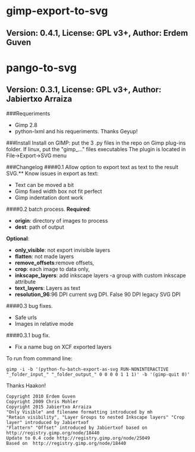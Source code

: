 # gimp-export-to-svg
## Version: 0.4.1, License: GPL v3+, Author: Erdem Guven
# pango-to-svg
## Version: 0.3.1, License: GPL v3+, Author: Jabiertxo Arraiza

###Requeriments
- Gimp 2.8
- python-lxml and his requeriments. Thanks Geyup!

###Install
Install on GIMP: put the 3 .py files in the repo on Gimp plug-ins folder. 
If linux, put the "gimp_..." files executables
The plugin is located in File->Export->SVG menu

###Changelog
####0.1 Allow option to export text as text to the result SVG.**
Know issues in export as text:
- Text can be moved a bit
- Gimp fixed width box not fit perfect
- Gimp indentation dont work

####0.2 batch process.
**Required**:
- **origin**: directory of images to process
- **dest**: path of output

**Optional**:
- **only_visible**: not export invisible layers
- **flatten**: not made layers
- **remove_offsets**:remove offsets,
- **crop**: each image to data only,
- **inkscape_layers**: add inkscape layers -a group with custom inkscape attribute
- **text_layers**: Layers as text
- **resolution_96**:96 DPI current svg DPI. False 90 DPI legacy SVG DPI

####0.3 bug fixes.
- Safe urls
- Images in relative mode

####0.3.1 bug fix.
- Fix a name bug on XCF exported layers

To run from command line:
```
gimp -i -b '(python-fu-batch-export-as-svg RUN-NONINTERACTIVE "_folder_input_" "_folder_output_" 0 0 0 0 1 1 1)' -b '(gimp-quit 0)'
```
Thanks Haakon!
```
Copyright 2010 Erdem Guven
Copyright 2009 Chris Mohler
Copyright 2015 Jabiertxo Arraiza
"Only Visible" and filename formatting introduced by mh
"Retain visibility", "Layer Groups to nested Inkscape layers" "Crop layer" introduced by Jabiertxof
"Flattern" "Offset" introduced by Jabiertxof based on  http://registry.gimp.org/node/18440
Update to 0.4 code http://registry.gimp.org/node/25049
Based on  http://registry.gimp.org/node/18440

